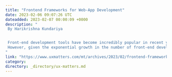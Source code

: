 ```yaml
---
title: "Frontend Frameworks for Web-App Development"
date: 2023-02-06 09:07:26 UTC
dateadded: 2023-02-07 00:00:09 +0000
description: "
 By Harikrishna Kundariya 


 Front-end development tools have become incredibly popular in recent years. Through their advances, designers and developers can improve their workflows and access better Web-site design options. These tools let developers deal with a range of technologies. They also enable quicker and less expensive mobile-app development. 
 However, given the exponential growth in the number of front-end development tools, it is essential that you carefully consider your needs to determine what would be the best tool for you. In this article, I’ll cover some excellent front-end development tools to make your job of choosing the right tool easier. Read More 
"
link: "https://www.uxmatters.com/mt/archives/2023/02/frontend-frameworks-for-web-app-development.php"
category:
directory: _directory/ux-matters.md
---
```

